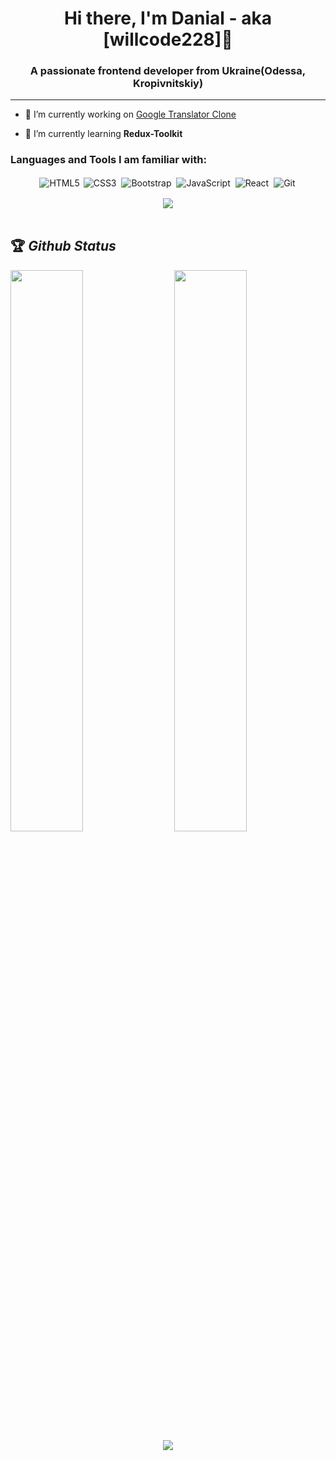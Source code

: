 
<h1 align="center">Hi there, I'm Danial - aka [willcode228]👋</h1>
<h3 align="center">A passionate frontend developer from Ukraine(Odessa, Kropivnitskiy)</h3>

---

- 🔭 I’m currently working on [Google Translator Clone](https://translator--copy.web.app/text)

- 🌱 I’m currently learning **Redux-Toolkit**


<h3 align="left">Languages and Tools I am familiar with:</h3>

<p align="center">
<img alt="HTML5" src="https://img.shields.io/badge/HTML-239120?style=for-the-badge&logo=html5&logoColor=white"/>
<img alt="CSS3" src="https://img.shields.io/badge/css3%20-%231572B6.svg?&style=for-the-badge&logo=css3&logoColor=white" style="margin:2px;"/>
<img alt="Bootstrap" src="https://img.shields.io/badge/bootstrap%20-%23563D7C.svg?&style=for-the-badge&logo=bootstrap&logoColor=white" style="margin:2px;"/>
<img alt="JavaScript" src="https://img.shields.io/badge/javascript%20-%23323330.svg?&style=for-the-badge&logo=javascript&logoColor=%23F7DF1E" style="margin:2px;"/>
<img alt="React" src="https://img.shields.io/badge/react%20-%2320232a.svg?&style=for-the-badge&logo=react&logoColor=%2361DAFB" style="margin:2px;"/>
<img alt="Git" src="https://img.shields.io/badge/git%20-%23F05033.svg?&style=for-the-badge&logo=git&logoColor=white" style="margin:2px;"/>
  
<div align="center">
  <a href="mailto:crocus161@gmail.com">
    <img src="https://img.shields.io/badge/Gmail-D14836?style=for-the-badge&logo=gmail&logoColor=white"/>
  </a>
</div>
  
<br/>
</p>

## 🏆 *Github Status*

<img  src="https://github-readme-stats.vercel.app/api?username=willcode228&show_icons=true&hide_border=true&theme=dark" width="48%" align="right" >
<img  src="https://github-readme-streak-stats.herokuapp.com/?user=willcode228&theme=dark" width="48%" >
<br>
<div align="center">
  <a href="https://github.com/ryo-ma/github-profile-trophy">
    <img style="text-align: center;" src="https://github-profile-trophy.vercel.app/?username=willcode228&rank=S,AAA,AA,A&theme=juicyfresh&margin-w=15&column=2" />
  </a>
</div>


